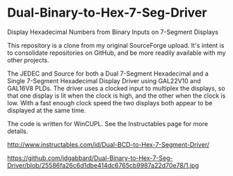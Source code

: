 # Dual-Binary-to-Hex-7-Seg-Driver
Display Hexadecimal Numbers from Binary Inputs on 7-Segment Displays

This repository is a clone from my original SourceForge upload.  It's intent is to consolidate repositories on GitHub, and be more readily available with my other projects.

The JEDEC and Source for both a Dual 7-Segment Hexadecimal and a Single 7-Segment Hexadecimal Display Driver using GAL22V10 and GAL16V8 PLDs. The driver uses a clocked input to multiplex the displays, so that one display is lit when the clock is high, and the other when the clock is low. With a fast enough clock speed the two displays both appear to be displayed at the same time.

The code is written for WinCUPL. See the Instructables page for more details.

http://www.instructables.com/id/Dual-BCD-to-Hex-7-Segment-Driver/

https://github.com/jdgabbard/Dual-Binary-to-Hex-7-Seg-Driver/blob/25586fa26c6d1dbe414dc6765cb9987a22d70e78/1.jpg
